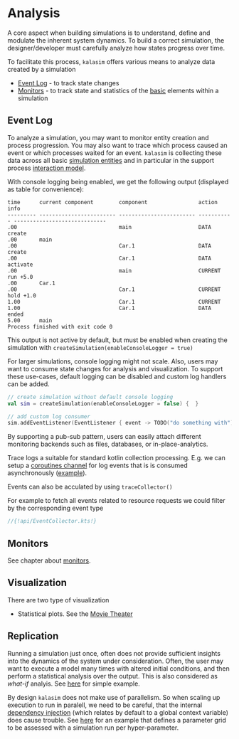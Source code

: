 # Analysis

A core aspect when building simulations is to understand, define and modulate the inherent system dynamics. To build a correct simulation, the designer/developer must carefully analyze how states progress over time.

To facilitate this process, `kalasim` offers various means to analyze data created by a simulation

* [Event Log](#event-log) - to track state changes
* [Monitors](monitors.md) - to track state and statistics of the [basic](basics.md) elements within a simulation


## Event Log

To analyze a simulation, you may want to monitor entity creation and process progression. You may also want to trace which process caused an event or which processes waited for an event. `kalasim` is collecting these data across all basic [simulation entities](basics.md) and in particular in the support process [interaction model](component.md#process-interaction).


With console logging being enabled, we get the following output (displayed as table for convenience):

```
time      current component        component                action      info                          
--------- ------------------------ ------------------------ ----------- -----------------------------
.00                                main                     DATA        create
.00       main
.00                                Car.1                    DATA        create
.00                                Car.1                    DATA        activate
.00                                main                     CURRENT     run +5.0
.00       Car.1
.00                                Car.1                    CURRENT     hold +1.0
1.00                               Car.1                    CURRENT
1.00                               Car.1                    DATA        ended
5.00      main
Process finished with exit code 0
```

This output is not active by default, but must be enabled when creating the simulation with `createSimulation(enableConsoleLogger = true)`

For larger simulations, console logging might not scale. Also, users may want to consume state changes for analysis and visualization. To support these use-cases, default logging can be disabled and custom log handlers can be added.

```kotlin
// create simulation without default console logging
val sim = createSimulation(enableConsoleLogger = false) {  }

// add custom log consumer
sim.addEventListener(EventListener { event -> TODO("do something with")  })
```

By supporting a pub-sub pattern, users can easily attach different monitoring backends such as files, databases, or in-place-analytics.

<!-- TODO detail out monitoring backends https://github.com/r-simmer/simmer.mon-->

Trace logs a suitable for standard kotlin collection processing. E.g. we can setup a [coroutines channel](https://kotlinlang.org/docs/reference/coroutines/channels.html) for log events that is is consumed asynchronously ([example](examples/misc.md#coroutine-channels)).

Events can also be acculated by using `traceCollector()`

For example to fetch all events related to resource requests we could filter by the corresponding event type

```kotlin
//{!api/EventCollector.kts!}
```

## Monitors

See chapter about [monitors](monitors.md).

## Visualization

There are two type of visualization

* Statistical plots. See the [Movie Theater](examples/movie_theater.md)


## Replication

Running a simulation just once, often does not provide sufficient insights into the dynamics of the system under consideration. Often, the user may want to execute a model many times with altered initial conditions, and then perform a statistical analysis over the output. This is also considered as *what-if* analyis. See [here](examples/atm_queue.md#simple-what-if) for simple example.

By design `kalasim` does not make use of parallelism. So when scaling up execution to run in paralell, we need to be careful, that the internal [dependency injection](basics.md#dependency-injection) (which relates by default to a global context variable) does cause trouble. See [here](examples/atm_queue.md#parallel-what-if) for an example that defines a parameter grid to be assessed with a simulation run per hyper-parameter.

<!--See also 4.2 in Ucar2019-->




